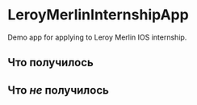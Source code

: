 # LeroyMerlinInternshipApp
Demo app for applying to Leroy Merlin IOS internship.

## Что получилось

## Что *не* получилось
